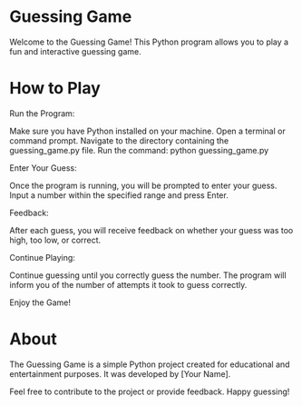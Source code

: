 

# Guessing Game

Welcome to the Guessing Game! This Python program allows you to play a fun and interactive guessing game.

# How to Play

Run the Program:

Make sure you have Python installed on your machine.
Open a terminal or command prompt.
Navigate to the directory containing the guessing_game.py file.
Run the command: python guessing_game.py


Enter Your Guess:

Once the program is running, you will be prompted to enter your guess.
Input a number within the specified range and press Enter.


Feedback:

After each guess, you will receive feedback on whether your guess was too high, too low, or correct.


Continue Playing:

Continue guessing until you correctly guess the number.
The program will inform you of the number of attempts it took to guess correctly.

Enjoy the Game!

 # About
The Guessing Game is a simple Python project created for educational and entertainment purposes. It was developed by [Your Name].

Feel free to contribute to the project or provide feedback. Happy guessing!
